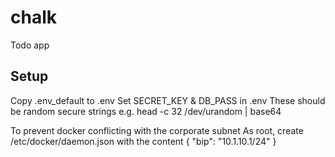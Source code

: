 # chalk
Todo app

Setup
-----
Copy .env_default to .env
Set SECRET_KEY & DB_PASS in .env
  These should be random secure strings
  e.g. head -c 32 /dev/urandom | base64

To prevent docker conflicting with the corporate subnet
As root, create /etc/docker/daemon.json with the content
{
  "bip": "10.1.10.1/24"
}